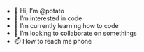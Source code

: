 - 👋 Hi, I’m @potato
- 👀 I’m interested in code 
- 🌱 I’m currently learning how to code
- 💞️ I’m looking to collaborate on somethings
- 📫 How to reach me phone

<!---
pondaime/pondaime is a ✨ special ✨ repository because its `README.md` (this file) appears on your GitHub profile.
You can click the Preview link to take a look at your changes.
--->
